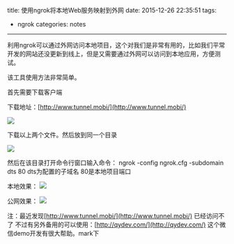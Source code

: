 title: 使用ngrok将本地Web服务映射到外网
date: 2015-12-26 22:35:51
tags:
- ngrok
categories: notes
---

利用ngrok可以通过外网访问本地项目，这个对我们是非常有用的，比如我们平常开发的网站还没更新到线上，但是又需要通过外网可以访问到本地应用，方便测试。

该工具使用方法非常简单。

首先需要下载客户端

下载地址：[http://www.tunnel.mobi/](http://www.tunnel.mobi/)

![](http://7xjw47.com1.z0.glb.clouddn.com/2015122601.jpg)

下载以上两个文件。然后放到同一个目录

![](http://7xjw47.com1.z0.glb.clouddn.com/2015122602.png)

然后在该目录打开命令行窗口输入命令：
ngrok -config ngrok.cfg -subdomain dts 80
dts为配置的子域名 80是本地项目端口

本地效果：
![](http://7xjw47.com1.z0.glb.clouddn.com/2015122603.png)

公网效果：
![](http://7xjw47.com1.z0.glb.clouddn.com/2015122604.png)


注：最近发现[http://www.tunnel.mobi/](http://www.tunnel.mobi/) 已经访问不了 不过有另外备用的可以使用：[http://qydev.com/](http://qydev.com/)
这个微信demo开发有很大帮助。mark下